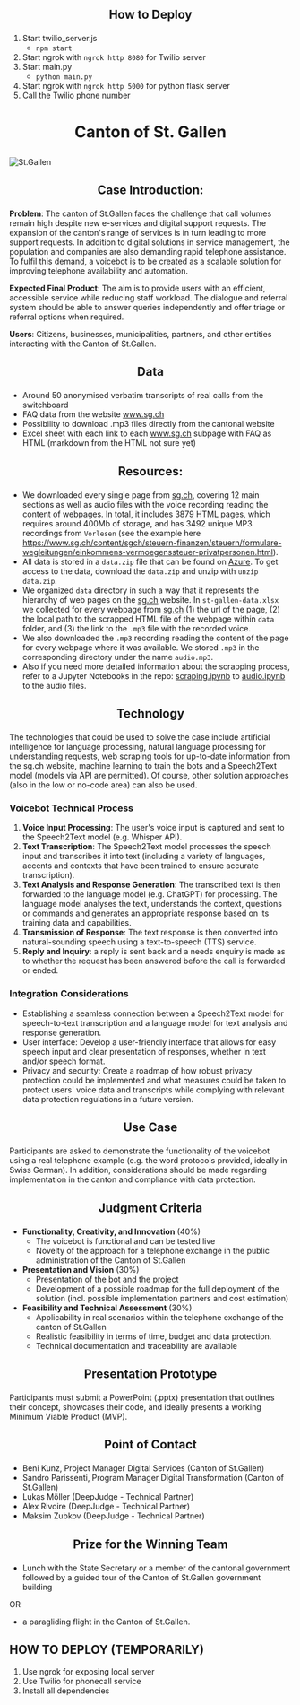 ## <p align="center"> How to Deploy </p>

1. Start twilio_server.js
   - `npm start`
2. Start ngrok with `ngrok http 8080` for Twilio server
3. Start main.py
   - `python main.py`
4. Start ngrok with `ngrok http 5000` for python flask server
5. Call the Twilio phone number

# <p align="center"> Canton of St. Gallen </p>

![St.Gallen](https://github.com/START-Hack/CantonOfStGallen_STARTHACK24/blob/98bb6ef9dbdeaeb5fc7fa611bccf5c0df75c14a5/Regierungsgeba%CC%88ude_CMS.jpg)

## <p align="center"> Case Introduction: </p>

**Problem**: The canton of St.Gallen faces the challenge that call volumes remain high despite new e-services and digital support requests. The expansion of the canton's range of services is in turn leading to more support requests. In addition to digital solutions in service management, the population and companies are also demanding rapid telephone assistance. To fulfil this demand, a voicebot is to be created as a scalable solution for improving telephone availability and automation.

**Expected Final Product**: The aim is to provide users with an efficient, accessible service while reducing staff workload. The dialogue and referral system should be able to answer queries independently and offer triage or referral options when required.

**Users**: Citizens, businesses, municipalities, partners, and other entities interacting with the Canton of St.Gallen.

## <p align="center"> Data </p>

- Around 50 anonymised verbatim transcripts of real calls from the switchboard
- FAQ data from the website www.sg.ch
- Possibility to download .mp3 files directly from the cantonal website
- Excel sheet with each link to each www.sg.ch subpage with FAQ as HTML (markdown from the HTML not sure yet)

## <p align="center"> Resources: </p>

- We downloaded every single page from [sg.ch](https://sg.ch), covering 12 main sections as well as audio files with the voice recording reading the content of webpages. In total, it includes 3879 HTML pages, which requires around 400Mb of storage, and has 3492 unique MP3 recordings from `Vorlesen` (see the example here https://www.sg.ch/content/sgch/steuern-finanzen/steuern/formulare-wegleitungen/einkommens-vermoegenssteuer-privatpersonen.html).
- All data is stored in a `data.zip` file that can be found on [Azure](https://djstarthackathon.blob.core.windows.net/data/data.zip). To get access to the data, download the `data.zip` and unzip with `unzip data.zip`.
- We organized `data` directory in such a way that it represents the hierarchy of web pages on the [sg.ch](https://sg.ch) website. In `st-gallen-data.xlsx` we collected for every webpage from [sg.ch](https://sg.ch) (1) the url of the page, (2) the local path to the scrapped HTML file of the webpage within `data` folder, and (3) the link to the `.mp3` file with the recorded voice.
- We also downloaded the `.mp3` recording reading the content of the page for every webpage where it was available. We stored `.mp3` in the corresponding directory under the name `audio.mp3`.
- Also if you need more detailed information about the scrapping process, refer to a Jupyter Notebooks in the repo: [scraping.ipynb](https://github.com/START-Hack/CantonOfStGallen_STARTHACK24/blob/main/scraping.ipynb) to [audio.ipynb](https://github.com/START-Hack/CantonOfStGallen_STARTHACK24/blob/main/audio.ipynb) to the audio files.

## <p align="center"> Technology </p>

The technologies that could be used to solve the case include artificial intelligence for language processing, natural language processing for understanding requests, web scraping tools for up-to-date information from the sg.ch website, machine learning to train the bots and a Speech2Text model (models via API are permitted).
Of course, other solution approaches (also in the low or no-code area) can also be used.

### Voicebot Technical Process

1. **Voice Input Processing**: The user's voice input is captured and sent to the Speech2Text model (e.g. Whisper API).
2. **Text Transcription**: The Speech2Text model processes the speech input and transcribes it into text (including a variety of languages, accents and contexts that have been trained to ensure accurate transcription).
3. **Text Analysis and Response Generation**: The transcribed text is then forwarded to the language model (e.g. ChatGPT) for processing. The language model analyses the text, understands the context, questions or commands and generates an appropriate response based on its training data and capabilities.
4. **Transmission of Response**: The text response is then converted into natural-sounding speech using a text-to-speech (TTS) service.
5. **Reply and Inquiry**: a reply is sent back and a needs enquiry is made as to whether the request has been answered before the call is forwarded or ended.

### Integration Considerations

- Establishing a seamless connection between a Speech2Text model for speech-to-text transcription and a language model for text analysis and response generation.
- User interface: Develop a user-friendly interface that allows for easy speech input and clear presentation of responses, whether in text and/or speech format.
- Privacy and security: Create a roadmap of how robust privacy protection could be implemented and what measures could be taken to protect users' voice data and transcripts while complying with relevant data protection regulations in a future version.

## <p align="center"> Use Case </p>

Participants are asked to demonstrate the functionality of the voicebot using a real telephone example (e.g. the word protocols provided, ideally in Swiss German). In addition, considerations should be made regarding implementation in the canton and compliance with data protection.

## <p align="center"> Judgment Criteria </p>

- **Functionality, Creativity, and Innovation** (40%)
  - The voicebot is functional and can be tested live
  - Novelty of the approach for a telephone exchange in the public administration of the Canton of St.Gallen
- **Presentation and Vision** (30%)
  - Presentation of the bot and the project
  - Development of a possible roadmap for the full deployment of the solution (incl. possible implementation partners and cost estimation)
- **Feasibility and Technical Assessment** (30%)
  - Applicability in real scenarios within the telephone exchange of the canton of St.Gallen
  - Realistic feasibility in terms of time, budget and data protection.
  - Technical documentation and traceability are available

## <p align="center"> Presentation Prototype </p>

Participants must submit a PowerPoint (.pptx) presentation that outlines their concept, showcases their code, and ideally presents a working Minimum Viable Product (MVP).

## <p align="center"> Point of Contact </p>

- Beni Kunz, Project Manager Digital Services (Canton of St.Gallen)
- Sandro Parissenti, Program Manager Digital Transformation (Canton of St.Gallen)
- Lukas Möller (DeepJudge - Technical Partner)
- Alex Rivoire (DeepJudge - Technical Partner)
- Maksim Zubkov (DeepJudge - Technical Partner)

## <p align="center"> Prize for the Winning Team </p>

- Lunch with the State Secretary or a member of the cantonal government followed by a guided tour of the Canton of St.Gallen government building

OR

- a paragliding flight in the Canton of St.Gallen.

## HOW TO DEPLOY (TEMPORARILY)

1. Use ngrok for exposing local server
2. Use Twilio for phonecall service
3. Install all dependencies
